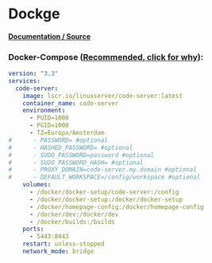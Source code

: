 # Dockge

#### [Documentation / Source](https://docs.linuxserver.io/images/docker-code-server/ "Documentation / Source")

### Docker-Compose ([Recommended, click for why](https://docs.docker.com/compose/intro/features-uses/ "docs.docker.com Why use Compose?")):

```yaml
version: "3.3"
services:
  code-server:
    image: lscr.io/linuxserver/code-server:latest
    container_name: code-server
    environment:
      - PUID=1000
      - PGID=1000
      - TZ=Europa/Amsterdam
#      - PASSWORD= #optional
#      - HASHED_PASSWORD= #optional
#      - SUDO_PASSWORD=password #optional
#      - SUDO_PASSWORD_HASH= #optional
#      - PROXY_DOMAIN=code-server.my.domain #optional
#      - DEFAULT_WORKSPACE=/config/workspace #optional
    volumes:
      - /docker/docker-setup/code-server:/config
      - /docker/docker-setup:/docker/docker-setup
      - /docker/homepage-config:/docker/homepage-config
      - /docker/dev:/docker/dev
      - /docker/builds:/builds
    ports:
      - 5443:8443
    restart: unless-stopped
    network_mode: bridge

```
